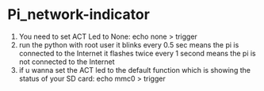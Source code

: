 # Pi_network-indicator
1. You need to set ACT Led to None: echo none > trigger
2. run the python with root user
    it blinks every 0.5 sec means the pi is connected to the Internet
    it flashes twice every 1 second means the pi is not connected to the Internet
3. if u wanna set the ACT led to the default function which is showing the status of your SD card: echo mmc0 > trigger
